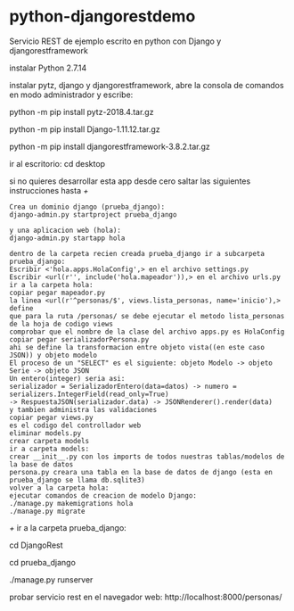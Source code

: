 # python-djangorestdemo
Servicio REST de ejemplo escrito en python con Django y djangorestframework


instalar Python 2.7.14

instalar pytz, django y djangorestframework, abre la consola de comandos en modo administrador y escribe:

python -m pip install pytz-2018.4.tar.gz

python -m pip install Django-1.11.12.tar.gz

python -m pip install djangorestframework-3.8.2.tar.gz


ir al escritorio:
cd desktop

si no quieres desarrollar esta app desde cero
saltar las siguientes instrucciones hasta *+*

	Crea un dominio django (prueba_django):
	django-admin.py startproject prueba_django	
	
	y una aplicacion web (hola):
	django-admin.py startapp hola	
	
	dentro de la carpeta recien creada prueba_django ir a subcarpeta prueba_django:	
	Escribir <'hola.apps.HolaConfig',> en el archivo settings.py
	Escribir <url(r'', include('hola.mapeador')),> en el archivo urls.py
	ir a la carpeta hola:
	copiar pegar mapeador.py
	la linea <url(r'^personas/$', views.lista_personas, name='inicio'),> define
	que para la ruta /personas/ se debe ejecutar el metodo lista_personas de la hoja de codigo views
	comprobar que el nombre de la clase del archivo apps.py es HolaConfig
	copiar pegar serializadorPersona.py
	ahi se define la transformacion entre objeto vista((en este caso JSON)) y objeto modelo
	El proceso de un "SELECT" es el siguiente: objeto Modelo -> objeto Serie -> objeto JSON
	Un entero(integer) seria asi:
	serializador = SerializadorEntero(data=datos) -> numero = serializers.IntegerField(read_only=True) 
	-> RespuestaJSON(serializador.data) -> JSONRenderer().render(data)
	y tambien administra las validaciones
	copiar pegar views.py
	es el codigo del controllador web
	eliminar models.py
	crear carpeta models
	ir a carpeta models:
	crear __init__.py con los imports de todos nuestras tablas/modelos de la base de datos
	persona.py creara una tabla en la base de datos de django (esta en prueba_django se llama db.sqlite3)
	volver a la carpeta hola:
	ejecutar comandos de creacion de modelo Django:
	./manage.py makemigrations hola
	./manage.py migrate
	
*+*
ir a la carpeta prueba_django:

cd DjangoRest

cd prueba_django

./manage.py runserver


probar servicio rest en el navegador web:
http://localhost:8000/personas/
